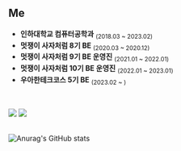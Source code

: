<h2>  Me  </h2>

* **인하대학교 컴퓨터공학과** <sub>(2018.03 ~ 2023.02)</sub>  
* **멋쟁이 사자처럼 8기 BE** <sub>(2020.03 ~ 2020.12)</sub>  
* **멋쟁이 사자처럼 9기 BE 운영진** <sub>(2021.01 ~ 2022.01)</sub>  
* **멋쟁이 사자처럼 10기 BE 운영진** <sub>(2022.01 ~ 2023.01)</sub>
* **우아한테크코스 5기 BE** <sub>(2023.02 ~ )</sub>


<br/>

<a href="https://blog.hongo.app/"><img src="https://img.shields.io/badge/-Blog-orange?style=flat-square"/></a>
<a href="mailto:hgo641@gmail.com"><img src="https://img.shields.io/badge/Gmail-d14836?style=flat-square&logo=Gmail&logoColor=white&link=hgo641@gmail.com"/></a>
<br/>
<br/>

![Anurag's GitHub stats](https://github-readme-stats.vercel.app/api?username=hgo641&show_icons=true&theme=algolia)




